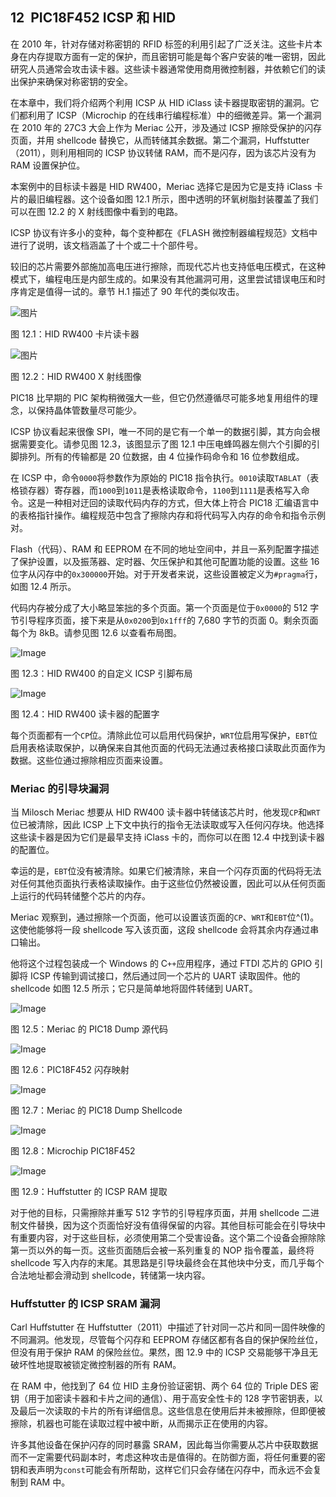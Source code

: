 ## **12  PIC18F452 ICSP 和 HID**

在 2010 年，针对存储对称密钥的 RFID 标签的利用引起了广泛关注。这些卡片本身在内存提取方面有一定的保护，而且密钥可能是每个客户安装的唯一密钥，因此研究人员通常会攻击读卡器。这些读卡器通常使用商用微控制器，并依赖它们的读出保护来确保对称密钥的安全。

在本章中，我们将介绍两个利用 ICSP 从 HID iClass 读卡器提取密钥的漏洞。它们都利用了 ICSP（Microchip 的在线串行编程标准）中的细微差异。第一个漏洞在 2010 年的 27C3 大会上作为 Meriac 公开，涉及通过 ICSP 擦除受保护的闪存页面，并用 shellcode 替换它，从而转储其余数据。第二个漏洞，Huffstutter（2011），则利用相同的 ICSP 协议转储 RAM，而不是闪存，因为该芯片没有为 RAM 设置保护位。

本案例中的目标读卡器是 HID RW400，Meriac 选择它是因为它是支持 iClass 卡片的最旧编程器。这个设备如图 12.1 所示，图中透明的环氧树脂封装覆盖了我们可以在图 12.2 的 X 射线图像中看到的电路。

ICSP 协议有许多小的变种，每个变种都在《FLASH 微控制器编程规范》文档中进行了说明，该文档涵盖了十个或二十个部件号。

较旧的芯片需要外部施加高电压进行擦除，而现代芯片也支持低电压模式，在这种模式下，编程电压是内部生成的。如果没有其他漏洞可用，这里尝试错误电压和时序肯定是值得一试的。章节 H.1 描述了 90 年代的类似攻击。

![图片](img/f0120-01.jpg)

图 12.1：HID RW400 卡片读卡器

![图片](img/f0121-01.jpg)

图 12.2：HID RW400 X 射线图像

PIC18 比早期的 PIC 架构稍微强大一些，但它仍然遵循尽可能多地复用组件的理念，以保持晶体管数量尽可能少。

ICSP 协议看起来很像 SPI，唯一不同的是它有一个单一的数据引脚，其方向会根据需要变化。请参见图 12.3，该图显示了图 12.1 中压电蜂鸣器左侧六个引脚的引脚排列。所有的传输都是 20 位数据，由 4 位操作码命令和 16 位参数组成。

在 ICSP 中，命令`0000`将参数作为原始的 PIC18 指令执行。`0010`读取`TABLAT`（表格锁存器）寄存器，而`1000`到`1011`是表格读取命令，`1100`到`1111`是表格写入命令。这是一种相对迂回的读取代码内存的方式，但大体上符合 PIC18 汇编语言中的表格指针操作。编程规范中包含了擦除内存和将代码写入内存的命令和指令示例对。

Flash（代码）、RAM 和 EEPROM 在不同的地址空间中，并且一系列配置字描述了保护设置，以及振荡器、定时器、欠压保护和其他可配置功能的设置。这些 16 位字从闪存中的`0x300000`开始。对于开发者来说，这些设置被定义为`#pragma`行，如图 12.4 所示。

代码内存被分成了大小略显笨拙的多个页面。第一个页面是位于`0x0000`的 512 字节引导程序页面，接下来是从`0x0200`到`0x1fff`的 7,680 字节的页面 0。剩余页面每个为 8kB。请参见图 12.6 以查看布局图。

![Image](img/f0123-01.jpg)

图 12.3：HID RW400 的自定义 ICSP 引脚布局

![Image](img/f0123-02.jpg)

图 12.4：HID RW400 读卡器的配置字

每个页面都有一个`CP`位。清除此位可以启用代码保护，`WRT`位启用写保护，`EBT`位启用表格读取保护，以确保来自其他页面的代码无法通过表格接口读取此页面作为数据。这些位通过擦除相应页面来设置。

### **Meriac 的引导块漏洞**

当 Milosch Meriac 想要从 HID RW400 读卡器中转储该芯片时，他发现`CP`和`WRT`位已被清除，因此 ICSP 上下文中执行的指令无法读取或写入任何闪存块。他选择这些读卡器是因为它们是最早支持 iClass 卡的，而你可以在图 12.4 中找到读卡器的配置位。

幸运的是，`EBT`位没有被清除。如果它们被清除，来自一个闪存页面的代码将无法对任何其他页面执行表格读取操作。由于这些位仍然被设置，因此可以从任何页面上运行的代码转储整个芯片的内存。

Meriac 观察到，通过擦除一个页面，他可以设置该页面的`CP`、`WRT`和`EBT`位^(1)。这使他能够将一段 shellcode 写入该页面，这段 shellcode 会将其余内存通过串口输出。

他将这个过程包装成一个 Windows 的 C`++`应用程序，通过 FTDI 芯片的 GPIO 引脚将 ICSP 传输到调试接口，然后通过同一个芯片的 UART 读取固件。他的 shellcode 如图 12.5 所示；它只是简单地将固件转储到 UART。

![Image](img/f0125-01.jpg)

图 12.5：Meriac 的 PIC18 Dump 源代码

![Image](img/f0126-01.jpg)

图 12.6：PIC18F452 闪存映射

![Image](img/f0126-02.jpg)

图 12.7：Meriac 的 PIC18 Dump Shellcode

![Image](img/f0127-01.jpg)

图 12.8：Microchip PIC18F452

![Image](img/f0128-01.jpg)

图 12.9：Huffstutter 的 ICSP RAM 提取

对于他的目标，只需擦除并重写 512 字节的引导程序页面，并用 shellcode 二进制文件替换，因为这个页面恰好没有值得保留的内容。其他目标可能会在引导块中有重要内容，对于这些目标，必须使用第二个受害设备。这个第二个设备会擦除除第一页以外的每一页。这些页面随后会被一系列重复的 NOP 指令覆盖，最终将 shellcode 写入内存的末尾。其思路是引导块最终会在其他块中分支，而几乎每个合法地址都会滑动到 shellcode，转储第一块内容。

### **Huffstutter 的 ICSP SRAM 漏洞**

Carl Huffstutter 在 Huffstutter（2011）中描述了针对同一芯片和同一固件映像的不同漏洞。他发现，尽管每个闪存和 EEPROM 存储区都有各自的保护保险丝位，但没有用于保护 RAM 的保险丝位。果然，图 12.9 中的 ICSP 交易能够干净且无破坏性地提取被锁定微控制器的所有 RAM。

在 RAM 中，他找到了 64 位 HID 主身份验证密钥、两个 64 位的 Triple DES 密钥（用于加密读卡器和卡片之间的通信）、用于高安全性卡的 128 字节密钥表，以及最后一次读取的卡片的所有详细信息。这些信息在使用后并未被擦除，但即便被擦除，机器也可能在读取过程中被中断，从而揭示正在使用的内容。

许多其他设备在保护闪存的同时暴露 SRAM，因此每当你需要从芯片中获取数据而不一定需要代码副本时，考虑这种攻击是值得的。在防御方面，将任何重要的密钥和表声明为`const`可能会有所帮助，这样它们只会存储在闪存中，而永远不会复制到 RAM 中。
